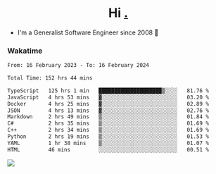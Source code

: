 <h1 align="center">Hi <a href="https://www.hackerrank.com/erasmosaraujo">.</a></h1>
 
- I'm a Generalist Software Engineer  since 2008 🚀
<!--  
<p align="left">
  <a href="https://github.com/erasmosoares/github-readme-stats">
    <img
      align="center"
      src="https://github-readme-stats.vercel.app/api/top-langs/?username=erasmosoares&theme=radical&layout=compact"
    />
  </a>
  <a href="https://github.com/erasmosoares/github-readme-stats">
    [![Harlok's WakaTime stats](https://github-readme-stats.vercel.app/api/wakatime?username=ffflabs)](https://github.com/anuraghazra/github-readme-stats)
  </a>
</p>

<!--
 ### Repo 
 
<p align="left">
 <a href="https://github.com/erasmosoares/github-readme-stats">
    <img
      align="center"
      height="165"
      src="https://github-readme-stats.vercel.app/api/pin?username=erasmosoares&repo=sample-node&title_color=fff&icon_color=f9f9f9&text_color=9f9f9f&bg_color=151515"
    />
  </a>
  <a href="https://github.com/erasmosoares/github-readme-stats">
    <img
      align="center"
      height="165"
      src="https://github-readme-stats.vercel.app/api/pin?username=erasmosoares&repo=sample-node&title_color=fff&icon_color=f9f9f9&text_color=9f9f9f&bg_color=151515"
    />
  </a>
</p>
-->

 ### Wakatime 

<!--START_SECTION:waka-->

```txt
From: 16 February 2023 - To: 16 February 2024

Total Time: 152 hrs 44 mins

TypeScript   125 hrs 1 min   ████████████████████▒░░░░   81.76 %
JavaScript   4 hrs 53 mins   ▓░░░░░░░░░░░░░░░░░░░░░░░░   03.20 %
Docker       4 hrs 25 mins   ▓░░░░░░░░░░░░░░░░░░░░░░░░   02.89 %
JSON         4 hrs 13 mins   ▓░░░░░░░░░░░░░░░░░░░░░░░░   02.76 %
Markdown     2 hrs 49 mins   ▒░░░░░░░░░░░░░░░░░░░░░░░░   01.84 %
C#           2 hrs 35 mins   ▒░░░░░░░░░░░░░░░░░░░░░░░░   01.69 %
C++          2 hrs 34 mins   ▒░░░░░░░░░░░░░░░░░░░░░░░░   01.69 %
Python       2 hrs 19 mins   ▒░░░░░░░░░░░░░░░░░░░░░░░░   01.53 %
YAML         1 hr 38 mins    ▒░░░░░░░░░░░░░░░░░░░░░░░░   01.07 %
HTML         46 mins         ░░░░░░░░░░░░░░░░░░░░░░░░░   00.51 %
```

<!--END_SECTION:waka-->

![](https://komarev.com/ghpvc/?username=erasmosoares&color=brightgreen)
